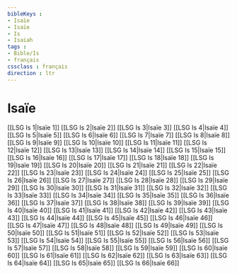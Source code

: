 ```yaml
---
bibleKeys : 
- Isaïe
- Isaïe
- Is
- Isaiah
tags : 
- Bible/Is
- français
cssclass : français
direction : ltr
---
```


# Isaïe

[[LSG Is 1|Isaïe 1]]
[[LSG Is 2|Isaïe 2]]
[[LSG Is 3|Isaïe 3]]
[[LSG Is 4|Isaïe 4]]
[[LSG Is 5|Isaïe 5]]
[[LSG Is 6|Isaïe 6]]
[[LSG Is 7|Isaïe 7]]
[[LSG Is 8|Isaïe 8]]
[[LSG Is 9|Isaïe 9]]
[[LSG Is 10|Isaïe 10]]
[[LSG Is 11|Isaïe 11]]
[[LSG Is 12|Isaïe 12]]
[[LSG Is 13|Isaïe 13]]
[[LSG Is 14|Isaïe 14]]
[[LSG Is 15|Isaïe 15]]
[[LSG Is 16|Isaïe 16]]
[[LSG Is 17|Isaïe 17]]
[[LSG Is 18|Isaïe 18]]
[[LSG Is 19|Isaïe 19]]
[[LSG Is 20|Isaïe 20]]
[[LSG Is 21|Isaïe 21]]
[[LSG Is 22|Isaïe 22]]
[[LSG Is 23|Isaïe 23]]
[[LSG Is 24|Isaïe 24]]
[[LSG Is 25|Isaïe 25]]
[[LSG Is 26|Isaïe 26]]
[[LSG Is 27|Isaïe 27]]
[[LSG Is 28|Isaïe 28]]
[[LSG Is 29|Isaïe 29]]
[[LSG Is 30|Isaïe 30]]
[[LSG Is 31|Isaïe 31]]
[[LSG Is 32|Isaïe 32]]
[[LSG Is 33|Isaïe 33]]
[[LSG Is 34|Isaïe 34]]
[[LSG Is 35|Isaïe 35]]
[[LSG Is 36|Isaïe 36]]
[[LSG Is 37|Isaïe 37]]
[[LSG Is 38|Isaïe 38]]
[[LSG Is 39|Isaïe 39]]
[[LSG Is 40|Isaïe 40]]
[[LSG Is 41|Isaïe 41]]
[[LSG Is 42|Isaïe 42]]
[[LSG Is 43|Isaïe 43]]
[[LSG Is 44|Isaïe 44]]
[[LSG Is 45|Isaïe 45]]
[[LSG Is 46|Isaïe 46]]
[[LSG Is 47|Isaïe 47]]
[[LSG Is 48|Isaïe 48]]
[[LSG Is 49|Isaïe 49]]
[[LSG Is 50|Isaïe 50]]
[[LSG Is 51|Isaïe 51]]
[[LSG Is 52|Isaïe 52]]
[[LSG Is 53|Isaïe 53]]
[[LSG Is 54|Isaïe 54]]
[[LSG Is 55|Isaïe 55]]
[[LSG Is 56|Isaïe 56]]
[[LSG Is 57|Isaïe 57]]
[[LSG Is 58|Isaïe 58]]
[[LSG Is 59|Isaïe 59]]
[[LSG Is 60|Isaïe 60]]
[[LSG Is 61|Isaïe 61]]
[[LSG Is 62|Isaïe 62]]
[[LSG Is 63|Isaïe 63]]
[[LSG Is 64|Isaïe 64]]
[[LSG Is 65|Isaïe 65]]
[[LSG Is 66|Isaïe 66]]
